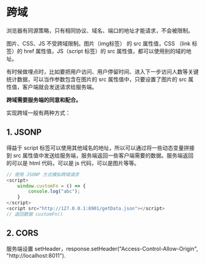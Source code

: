 # 跨域

浏览器有同源策略，只有相同协议、域名、端口的地址才能请求，不会被限制。

图片、CSS、JS 不受跨域限制。图片（img标签） 的 src 属性值，CSS （link 标签）的 href 属性值，JS（script 标签）的 src 属性值，都可以使用别的域的地址。

有时候做埋点时，比如要把用户访问、用户停留时间、进入下一步访问人数等关键统计数据，可以当作参数包含在图片的 src 属性值中，只要设置了图片的 src 属性值，客户端就会发送请求给服务端。

**跨域需要服务端的同意和配合。**

实现跨域一般有两种方式：

## 1. JSONP

得益于 script 标签可以使用其他域名的地址，所以可以通过将一些动态变量拼接到 src 属性值中发送给服务端，服务端返回一些客户端需要的数据。服务端返回的可以是 html 代码，可以是 js 代码，可以是图片等等。

```javascript
// 使用 JSONP 方式模拟跨域请求
<script>
    window.customFn = () => {
        console.log("abc");
    }
</script>
<script src="http://127.0.0.1:8901/getData.json"></script>
// 返回数据 customFn()

```

## 2. CORS

服务端设置 setHeader，response.setHeader("Access-Control-Allow-Origin", "http://localhost:8011").